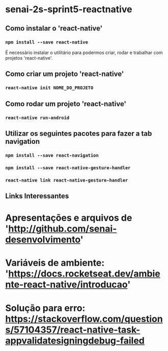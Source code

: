 ﻿# senai-2s-sprint5-reactnative

## Como instalar o 'react-native'
### `npm install --save react-native`

É necessário instalar o utilitário para podermos criar, rodar e trabalhar com projetos 'react-native'.

## Como criar um projeto 'react-native'
### `react-native init NOME_DO_PROJETO`

## Como rodar um projeto 'react-native'
### `react-native run-android`

## Utilizar os seguintes pacotes para fazer a tab navigation
### `npm install --save react-navigation`
### `npm install --save react-native-gesture-handler`
### `react-native link react-native-gesture-handler`

## Links Interessantes
# Apresentações e arquivos de 'http://github.com/senai-desenvolvimento'
# Variáveis de ambiente: 'https://docs.rocketseat.dev/ambiente-react-native/introducao'
# Solução para erro: https://stackoverflow.com/questions/57104357/react-native-task-appvalidatesigningdebug-failed
